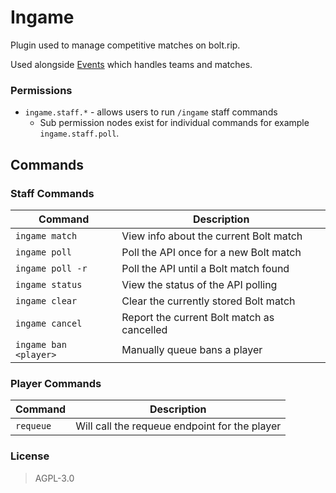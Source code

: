 # Ingame

Plugin used to manage competitive matches on bolt.rip.

Used alongside [Events](https://github.com/bolt-rip/Events) which handles teams and matches.

### Permissions

 - `ingame.staff.*` - allows users to run `/ingame` staff commands
    - Sub permission nodes exist for individual commands for example `ingame.staff.poll`.

## Commands
### Staff Commands

| Command | Description |
| ------- | ----------- |
| `ingame match` | View info about the current Bolt match |
| `ingame poll` | Poll the API once for a new Bolt match |
| `ingame poll -r` | Poll the API until a Bolt match found |
| `ingame status` | View the status of the API polling |
| `ingame clear` | Clear the currently stored Bolt match |
| `ingame cancel` | Report the current Bolt match as cancelled |
| `ingame ban <player>` | Manually queue bans a player |

### Player Commands

| Command | Description |
| ------- | ----------- |
| `requeue` | Will call the requeue endpoint for the player |

### License
> AGPL-3.0
